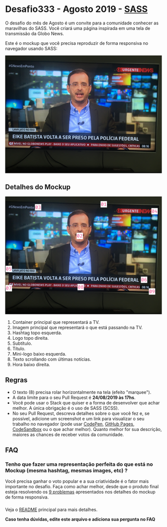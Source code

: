 # Desafio333 - Agosto 2019 - [SASS](http://sass-lang.com/)

O desafio do mês de Agosto é um convite para a comunidade conhecer as maravilhas do SASS.
Você criará uma página inspirada em uma tela de transmissão da Globo News.

Este é o mockup que você precisa reproduzir de forma responsiva no navegador usando SASS:

![Mockup Globo News](2019-agosto-sass-mockup.jpg)

<h2 id="detalhes">Detalhes do Mockup</h2>

![Mockup Globo News](2019-agosto-sass-mockup-detalhes.jpg)

1. Container principal que representará a TV.
2. Imagem principal que representará o que está passando na TV.
3. Hashtag topo esquerda.
4. Logo topo direita.
5. Subtítulo.
6. Título.
7. Mini-logo baixo esquerda.
8. Texto scrollando com últimas notícias.
9. Hora baixo direita.

## Regras

- O texto (8) precisa rolar horizontalmente na tela (efeito "marquee").
- A data limite para o seu Pull Request é **24/08/2019 às 17hs**.
- Você pode usar o Stack que quiser e a forma de desenvolver que achar melhor. A única obrigação é o uso de SASS (SCSS).
- No seu Pull Request, descreva detalhes sobre o que você fez e, se possível, adicione um screenshot e um link para visualizar o seu trabalho no navegador (pode usar [CodePen](https://codepen.io/), [GitHub Pages](https://pages.github.com/), [CodeSandbox](https://codesandbox.io/) ou o que achar melhor). Quanto melhor for sua descrição, maiores as chances de receber votos da comunidade.

## FAQ

### Tenho que fazer uma representação perfeita do que está no Mockup (mesma hashtag, mesmas images, etc) ?

Você precisa ganhar o voto popular e a sua criatividade é o fator mais importante no desafio. Faça como achar melhor, desde que o produto final esteja resolvendo os [9 problemas](#detalhes) apresentados nos detalhes do mockup de forma responsiva.

###

Veja o [README](../README.md) principal para mais detalhes.

**Caso tenha dúvidas, edite este arquivo e adiciona sua pergunta no FAQ**
